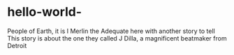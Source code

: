 # hello-world-

People of Earth, it is I Merlin the Adequate here with another story to tell
This story is about the one they called J Dilla, a magnificent beatmaker from Detroit
